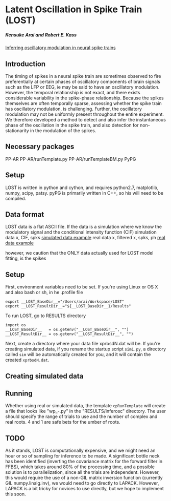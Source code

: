 #  Latent Oscillation in Spike Train (LOST)

#####  Kensuke Arai and Robert E. Kass
[Inferring oscillatory modulation in neural spike trains](http://journals.plos.org/ploscompbiol/article/metrics?id=10.1371/journal.pcbi.1005596)

##  Introduction
The timing of spikes in a neural spike train are sometimes observed to fire preferentially at certain phases of oscillatory components of brain signals such as the LFP or EEG, ie may be said to have an oscillatory modulation.    However, the temporal relationship is not exact, and there exists considerable variability in the spike-phase relationship.  Because the spikes themselves are often temporally sparse, assessing whether the spike train has oscillatory modulation, is challenging.  Further, the oscillatory modulation may not be uniformly present throughout the entire experiment.  We therefore developed a method to detect and also infer the instantaneous phase of the oscillation in the spike train, and also detection for non-stationarity in the modulation of the spikes.

##  Necessary packages
PP-AR
PP-AR/runTemplate.py
PP-AR/runTemplateBM.py
PyPG

##  Setup
LOST is written in python and cython, and requires python2.7, matplotlib, numpy, scipy, patsy.  pyPG is primarily written in C++, so his will need to be compiled.

##  Data format
LOST data is a flat ASCII file.  If the data is a simulation where we know the modulatory signal and the conditional intensity function (CIF)
simulation data
x, CIF, spks
[simulated data example](examples1.html)
real data
x, filtered x, spks, ph
[real data example](examples2.html)

however, we caution that the ONLY data actually used for LOST model fitting, is the spikes

##  Setup
First, environment variables need to be set.  If you're using Linux or OS X and also bash or sh, in he .profile file

```
export __LOST_BaseDir__="/Users/arai/Workspace/LOST"
export __LOST_ResultDir__="${__LOST_BaseDir__}/Results"
```
To run LOST, go to RESULTS directory
```
import os
__LOST_BaseDir__   = os.getenv("__LOST_BaseDir__", "")
__LOST_ResultDir__ = os.getenv("__LOST_ResultDir__", "")
```

Next, create a directory where your data file xprbsdN.dat will be.  If you're creating simulated data, if you rename the startup script `sim1.py`, a directory called `sim` will be automatically created for you, and it will contain the created `xprbsdN.dat`.


##  Creating simulated data

##  Running
Whether using real or simulated data, the template `cpRunTemplate` will create a file that looks like "wp_<tr0>-<tr1>_<C>_<R>.py" in the "RESULTS/inferosc" directory.  The user should specify the range of trials to use and the number of complex and real roots.  4 and 1 are safe bets for the umber of roots.



##  TODO
As it stands, LOST is computationally expensive, and we might need an hour or so of sampling for inference to be made.  A significant bottle neck has been identified (inverting the covariance matrix for the forward filter in FFBS), which takes around 80% of the processing time, and a possible solution is to parallelization, since all the trials are independent.  However, this would require the use of a non-GIL matrix inversion function (currently GIL numpy.linalg.inv), we would need to go directly to LAPACK.  However, LAPACK is a bit tricky for novices to use directly, but we hope to implement this soon.